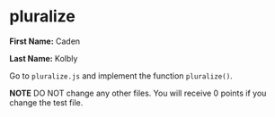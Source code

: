 # pluralize

**First Name:** Caden

**Last Name:** Kolbly

Go to `pluralize.js` and implement the function `pluralize()`. 

**NOTE** DO NOT change any other files. You will receive 0 points if you change the test file.
